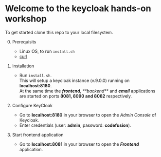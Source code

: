 # Welcome to the keycloak hands-on workshop

To get started clone this repo to your local filesystem.

0. Prerequisits
	* Linux OS, to run `install.sh`
	* [curl](https://curl.haxx.se/download.html)

1. Installation
	* Run `install.sh`.\
	This will setup a keycloak instance (v.9.0.0) running on **localhost:8180**.\
	At the same time the **_frontend_**, _**backend_** and **_email_** applications are started on ports **8081, 8090 and 8082** respectively.
	
2. Configure KeyCloak
	* Go to **localhost:8180** in your browser to open the _Admin Console_ of Keycloak.
	* Enter credentials (user: **admin**, password: **codefusion**).
	
3. Start frontend application
	* Go to **localhost:8081** in your browser to open the **_Frontend_** application.

